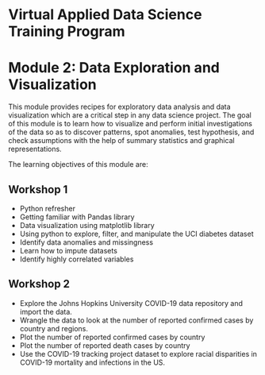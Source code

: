 # Virtual Applied Data Science Training Program

# Module 2: Data Exploration and Visualization

This module provides recipes for exploratory data analysis and data visualization which are a critical step in any data science project. The goal of this module is to learn how to visualize and perform initial investigations of the data so as to discover patterns, spot anomalies, test hypothesis, and check assumptions with the help of summary statistics and graphical representations.

The learning objectives of this module are:

## Workshop 1

* Python refresher
* Getting familiar with Pandas library
* Data visualization using matplotlib library
* Using python to explore, filter, and manipulate the UCI diabetes dataset
* Identify data anomalies and missingness
* Learn how to impute datasets
* Identify highly correlated variables

## Workshop 2

* Explore the Johns Hopkins University COVID-19 data repository and import the data.
* Wrangle the data to look at the number of reported confirmed cases by country and regions.
* Plot the number of reported confirmed cases by country 
* Plot the number of reported death cases by country 
* Use the COVID-19 tracking project dataset to explore racial disparities in COVID-19 mortality and infections in the US. 
